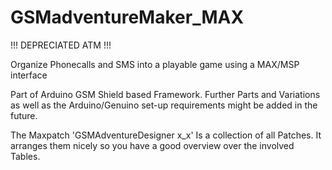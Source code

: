 # GSMadventureMaker_MAX

!!! DEPRECIATED ATM !!!

Organize Phonecalls and SMS into a playable game using a MAX/MSP interface

Part of Arduino GSM Shield based Framework. Further Parts and Variations as well as the Arduino/Genuino set-up requirements might be added in the future.

The Maxpatch 'GSMAdventureDesigner x_x' Is a collection of all Patches. It arranges them nicely so you have a good overview over the involved Tables.
